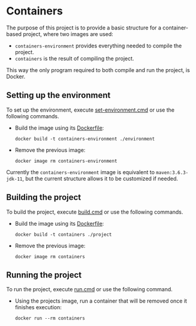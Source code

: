 # Containers

The purpose of this project is to provide a basic structure for a container-based project, where two images are used:
 - `containers-environment` provides everything needed to compile the project.
 - `containers` is the result of compiling the project.

This way the only program required to both compile and run the project, is Docker.

## Setting up the environment

To set up the environment, execute [set-environment.cmd](set-environment.cmd) or use the following commands.
  - Build the image using its [Dockerfile](./environment/Dockerfile):
    ```
    docker build -t containers-environment ./environment
    ```
  - Remove the previous image:
    ```
    docker image rm containers-environment
    ```

Currently the `containers-environment` image is equivalent to `maven:3.6.3-jdk-11`, but the current structure allows it to be customized if needed.

## Building the project

To build the project, execute [build.cmd](build.cmd) or use the following commands.
  - Build the image using its [Dockerfile](./project/Dockerfile):
    ```
    docker build -t containers ./project
    ```
  - Remove the previous image:
    ```
    docker image rm containers
    ```

## Running the project

To run the project, execute [run.cmd](run.cmd) or use the following command.
  - Using the projects image, run a container that will be removed once it finishes execution:
    ```
    docker run --rm containers
    ```

